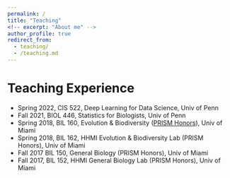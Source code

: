 ```yaml
---
permalink: /
title: "Teaching"
<!-- excerpt: "About me" -->
author_profile: true
redirect_from: 
  - teaching/
  - /teaching.md
---
```



# Teaching Experience
- Spring 2022, CIS 522, Deep Learning for Data Science, Univ of Penn
- Fall 2021, BIOL 446, Statistics for Biologists, Univ of Penn
- Spring 2018, BIL 160, Evolution & Biodiversity ([PRISM Honors](https://www.as.miami.edu/academics/undergraduate-studies/prismrsvp/index.html)), Univ of Miami
- Spring 2018, BIL 162, HHMI Evolution & Biodiversity Lab (PRISM Honors), Univ of Miami
- Fall 2017 BIL 150, General Biology (PRISM Honors), Univ of Miami 
- Fall 2017, BIL 152, HHMI General Biology Lab (PRISM Honors), Univ of Miami
